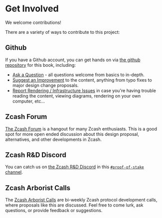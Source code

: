 # Get Involved

We welcome contributions!

There are a variety of ways to contribute to this project:

## Github

If you have a Github account, you can get hands on via [the github repository](https://github.com/nathan-at-least/tfl-book) for this book, including:

- [Ask a Question](https://github.com/nathan-at-least/tfl-book/issues/new?assignees=nathan-at-least&labels=question&projects=&template=question.yml) - all questions welcome from basics to in-depth.
- [Suggest an Improvement](https://github.com/nathan-at-least/tfl-book/issues/new?assignees=nathan-at-least&labels=improvement&projects=&template=improvement.yml) to the content, anything from typo fixes to major design change proposals.
- [Report Rendering / Infrastructure Issues](https://github.com/nathan-at-least/tfl-book/issues/new?assignees=nathan-at-least&labels=infrastructure&projects=&template=infrastructure.yml) in case you're having trouble reading the content, viewing diagrams, rendering on your own computer, etc…

## Zcash Forum

[The Zcash Forum](https://forum.zcashcommunity.com/) is a hangout for many Zcash enthusiasts. This is a good spot for more open ended discussion about this design proposal, alternatives, and other developments in Zcash.

## Zcash R&D Discord

You can catch us on [the Zcash R&D Discord](https://discord.gg/U26xq3R2) in this [`#proof-of-stake` channel](https://discord.com/channels/809218587167293450/826162958027063377).

## Zcash Arborist Calls

The [Zcash Arborist Calls](https://zfnd.org/arborist-calls/) are bi-weekly Zcash protocol development calls, where proposals like this are discussed. Feel free to come lurk, ask questions, or provide feedback or suggestions.
